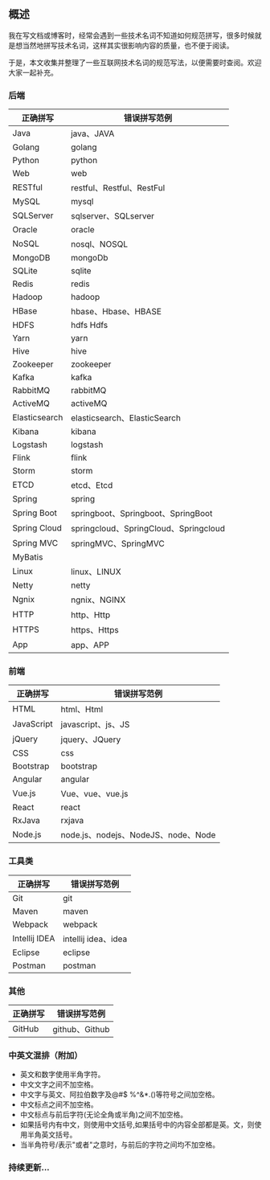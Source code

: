 ## 概述

我在写文档或博客时，经常会遇到一些技术名词不知道如何规范拼写，很多时候就是想当然地拼写技术名词，这样其实很影响内容的质量，也不便于阅读。  

于是，本文收集并整理了一些互联网技术名词的规范写法，以便需要时查阅。欢迎大家一起补充。

### 后端

| 正确拼写 | 错误拼写范例 |
| -- | -- |
| Java | java、JAVA |
| Golang | golang |
| Python | python |
| Web | web |
| RESTful | restful、Restful、RestFul |
| MySQL | mysql |
| SQLServer | sqlserver、SQLserver |
| Oracle | oracle |
| NoSQL | nosql、NOSQL |
| MongoDB | mongoDb |
| SQLite | sqlite |
| Redis | redis |
| Hadoop | hadoop |
| HBase | hbase、Hbase、HBASE |
| HDFS | hdfs Hdfs |
| Yarn | yarn |
| Hive | hive |
| Zookeeper | zookeeper |
| Kafka | kafka |
| RabbitMQ | rabbitMQ |
| ActiveMQ | activeMQ |
| Elasticsearch | elasticsearch、ElasticSearch |
| Kibana | kibana |
| Logstash | logstash |
| Flink | flink |
| Storm | storm |
| ETCD | etcd、Etcd |
| Spring | spring |
| Spring Boot | springboot、Springboot、SpringBoot |
| Spring Cloud | springcloud、SpringCloud、Springcloud |
| Spring MVC | springMVC、SpringMVC |
| MyBatis | 
| Linux | linux、LINUX |
| Netty | netty |
| Ngnix | ngnix、NGINX |
| HTTP | http、Http |
| HTTPS | https、Https |
| App | app、APP |



### 前端

| 正确拼写 | 错误拼写范例 |
| -- | -- |
| HTML   | html、Html |
| JavaScript | javascript、js、JS |
| jQuery | jquery、JQuery |
| CSS | css |
| Bootstrap | bootstrap |
| Angular | angular |
| Vue.js | Vue、vue、vue.js |
| React | react |
| RxJava | rxjava |
| Node.js | node.js、nodejs、NodeJS、node、Node |

### 工具类

| 正确拼写 | 错误拼写范例 |
| -- | -- |
| Git   | git   |
| Maven | maven |
| Webpack | webpack |
| Intellij IDEA | intellij idea、idea |
| Eclipse | eclipse |
| Postman | postman|

### 其他

| 正确拼写 | 错误拼写范例 |
| -- | -- |
|  GitHub  | github、Github |


### 中英文混排（附加）

- 英文和数字使用半角字符。
- 中文文字之间不加空格。
- 中文字与英文、阿拉伯数字及@#$ %^&*.()等符号之间加空格。
- 中文标点之间不加空格。
- 中文标点与前后字符(无论全角或半角)之间不加空格。
- 如果括号内有中文，则使用中文括号,如果括号中的内容全部都是英。文，则使用半角英文括号。
- 当半角符号/表示"或者"之意时，与前后的字符之间均不加空格。

### 持续更新...


